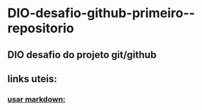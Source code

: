 # DIO-desafio-github-primeiro--repositorio
## DIO desafio do projeto git/github
## links uteis:
### [usar markdown:](https://www.markdownguide.org/basic-syntax/)
